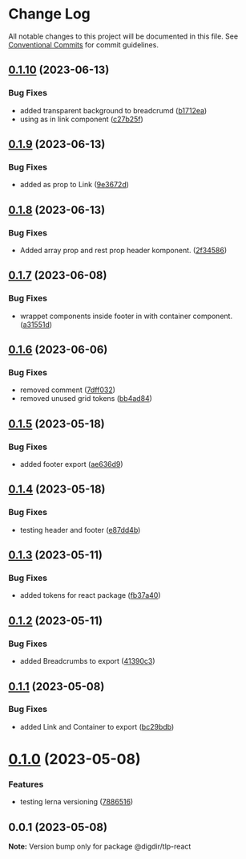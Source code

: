 # Change Log

All notable changes to this project will be documented in this file.
See [Conventional Commits](https://conventionalcommits.org) for commit guidelines.

## [0.1.10](https://github.com/felleslosninger/tlp-react/compare/@digdir/tlp-react@0.1.9...@digdir/tlp-react@0.1.10) (2023-06-13)

### Bug Fixes

- added transparent background to breadcrumd ([b1712ea](https://github.com/felleslosninger/tlp-react/commit/b1712ea823749d1cd4e0a3d57814091da180a3e1))
- using as in link component ([c27b25f](https://github.com/felleslosninger/tlp-react/commit/c27b25fb1a4fb20ebe279140ae059433596f1d71))

## [0.1.9](https://github.com/felleslosninger/tlp-react/compare/@digdir/tlp-react@0.1.8...@digdir/tlp-react@0.1.9) (2023-06-13)

### Bug Fixes

- added as prop to Link ([9e3672d](https://github.com/felleslosninger/tlp-react/commit/9e3672d569f044ccc2c861f7da0bb5c9d3ec8a74))

## [0.1.8](https://github.com/felleslosninger/tlp-react/compare/@digdir/tlp-react@0.1.7...@digdir/tlp-react@0.1.8) (2023-06-13)

### Bug Fixes

- Added array prop and rest prop header komponent. ([2f34586](https://github.com/felleslosninger/tlp-react/commit/2f34586f0ee426e3670dd25355742673bd5af620))

## [0.1.7](https://github.com/felleslosninger/tlp-react/compare/@digdir/tlp-react@0.1.6...@digdir/tlp-react@0.1.7) (2023-06-08)

### Bug Fixes

- wrappet components inside footer in with container component. ([a31551d](https://github.com/felleslosninger/tlp-react/commit/a31551da4635c57c6362a09dca0bec9239e53909))

## [0.1.6](https://github.com/felleslosninger/tlp-react/compare/@digdir/tlp-react@0.1.5...@digdir/tlp-react@0.1.6) (2023-06-06)

### Bug Fixes

- removed comment ([7dff032](https://github.com/felleslosninger/tlp-react/commit/7dff03279cab10227bce2419e3efbbbe6d5f7903))
- removed unused grid tokens ([bb4ad84](https://github.com/felleslosninger/tlp-react/commit/bb4ad84df6254b54ca69ae288ea36f01ab728631))

## [0.1.5](https://github.com/felleslosninger/tlp-react/compare/@digdir/tlp-react@0.1.4...@digdir/tlp-react@0.1.5) (2023-05-18)

### Bug Fixes

- added footer export ([ae636d9](https://github.com/felleslosninger/tlp-react/commit/ae636d9b26357210be333ef38b9ca204632d1302))

## [0.1.4](https://github.com/felleslosninger/tlp-react/compare/@digdir/tlp-react@0.1.3...@digdir/tlp-react@0.1.4) (2023-05-18)

### Bug Fixes

- testing header and footer ([e87dd4b](https://github.com/felleslosninger/tlp-react/commit/e87dd4bfbe68e3bedfdce4ba29b12be7ae19f9af))

## [0.1.3](https://github.com/felleslosninger/tlp-react/compare/@digdir/tlp-react@0.1.2...@digdir/tlp-react@0.1.3) (2023-05-11)

### Bug Fixes

- added tokens for react package ([fb37a40](https://github.com/felleslosninger/tlp-react/commit/fb37a40a88f0351a72c8f97309f27d3a0582894b))

## [0.1.2](https://github.com/felleslosninger/tlp-react/compare/@digdir/tlp-react@0.1.1...@digdir/tlp-react@0.1.2) (2023-05-11)

### Bug Fixes

- added Breadcrumbs to export ([41390c3](https://github.com/felleslosninger/tlp-react/commit/41390c3e853a524cdfc12ef5bc4202cb720784f6))

## [0.1.1](https://github.com/felleslosninger/tlp-react/compare/@digdir/tlp-react@0.1.0...@digdir/tlp-react@0.1.1) (2023-05-08)

### Bug Fixes

- added Link and Container to export ([bc29bdb](https://github.com/felleslosninger/tlp-react/commit/bc29bdb97546b6b68ef2c23105c3cba558612ff8))

# [0.1.0](https://github.com/felleslosninger/tlp-react/compare/@digdir/tlp-react@0.0.1...@digdir/tlp-react@0.1.0) (2023-05-08)

### Features

- testing lerna versioning ([7886516](https://github.com/felleslosninger/tlp-react/commit/788651639e3baa2251b734c153865d7e91298ef3))

## 0.0.1 (2023-05-08)

**Note:** Version bump only for package @digdir/tlp-react
